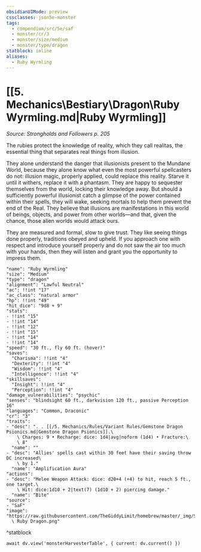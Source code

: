 ```yaml
---
obsidianUIMode: preview
cssclasses: json5e-monster
tags:
  - compendium/src/5e/saf
  - monster/cr/3
  - monster/size/medium
  - monster/type/dragon
statblock: inline
aliases:
  - Ruby Wyrmling
---
```

# [[5. Mechanics\Bestiary\Dragon\Ruby Wyrmling.md|Ruby Wyrmling]]
*Source: Strongholds and Followers p. 205*

The rubies protect the knowledge of reality, which they call realitas, the essential thing that separates real things from illusion.

They alone understand the danger that illusionists present to the Mundane World, because they alone know what even the most powerful spellcasters do not: illusion magic, properly applied, could replace this reality. Starve it until it withers, replace it with a phantasm. They are happy to sequester themselves from the world, locking their knowledge away. But should a sufficiently powerful illusionist catch a glimpse of the power contained within their spells, they will wake, seeking mortals to help them prevent the end of the Real. They believe that illusions are manifestations in this world of beings, objects, and power from other worlds—and that, given the chance, those alien worlds would attack ours.

They are measured and formal, slow to give trust. They like seeing things done properly, traditions obeyed and upheld. If you approach one with respect and introduce yourself properly and do not saw the air too much with your hands, then they will listen and grant you the opportunity to impress them.

```statblock
"name": "Ruby Wyrmling"
"size": "Medium"
"type": "dragon"
"alignment": "Lawful Neutral"
"ac": !!int "17"
"ac_class": "natural armor"
"hp": !!int "49"
"hit_dice": "9d8 + 9"
"stats":
- !!int "15"
- !!int "14"
- !!int "12"
- !!int "15"
- !!int "14"
- !!int "14"
"speed": "30 ft., fly 60 ft. (hover)"
"saves":
  "Charisma": !!int "4"
  "Dexterity": !!int "4"
  "Wisdom": !!int "4"
  "Intelligence": !!int "4"
"skillsaves":
  "Insight": !!int "4"
  "Perception": !!int "4"
"damage_vulnerabilities": "psychic"
"senses": "blindsight 60 ft., darkvision 120 ft., passive Perception 16"
"languages": "Common, Draconic"
"cr": "3"
"traits":
- "desc": ". . [[/5. Mechanics/Rules/Variant Rules/Gemstone Dragon Psionics.md|Gemstone Dragon Psionics]].\
    \ Charges: 9 • Recharge: dice: 1d4|avg|noform (1d4) • Fracture:\
    \ 8"
  "name": ""
- "desc": "Allies' spells cast within 30 feet have their saving throw DC increased\
    \ by 1."
  "name": "Amplification Aura"
"actions":
- "desc": "Melee Weapon Attack: dice: d20+4 (+4) to hit, reach 5 ft., one target.\
    \ Hit: dice:1d10 + 2|text(7) (1d10 + 2) piercing damage."
  "name": "Bite"
"source":
- "SaF"
"image": "https://raw.githubusercontent.com/TheGiddyLimit/homebrew/master/_img/SaF/tokens/Medium\
  \ Ruby Dragon.png"
```
^statblock

```dataviewjs
await dv.view('monsterHarvesterTable', { current: dv.current() })
```
